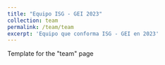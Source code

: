 ```yaml
---
title: "Equipo ISG - GEI 2023"
collection: team
permalink: /team/team
excerpt: 'Equipo que conforma ISG - GEI en 2023'
---
```


Template for the "team" page

